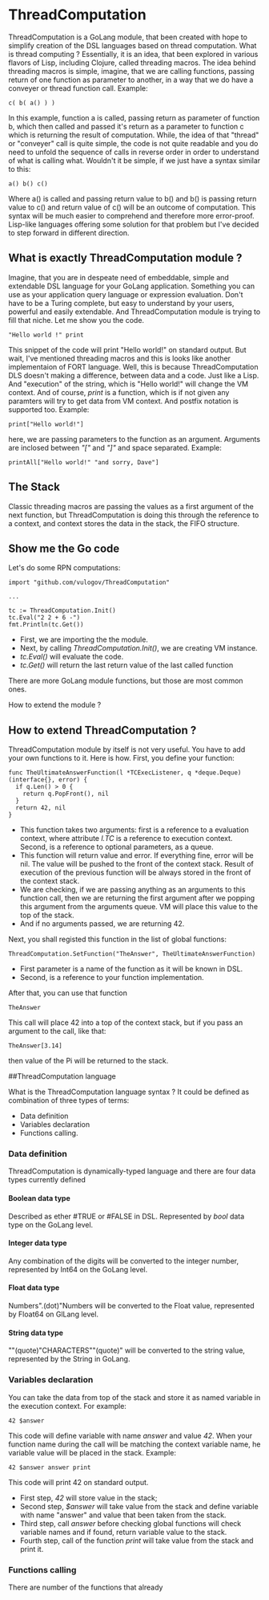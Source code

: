 # ThreadComputation

ThreadComputation is a GoLang module, that been created with hope to simplify creation of the DSL languages based on thread computation. What is thread computing ? Essentially, it is an idea, that been explored in various flavors of Lisp, including Clojure, called threading macros. The idea behind threading macros is simple, imagine, that we are calling functions, passing return of one function as parameter to another, in a way that we do have a conveyer or thread function call. Example:

```
c( b( a() ) )
```
In this example, function a is called, passing return as parameter of function b, which then called and passed it's return as a parameter to function c which is returning the result of computation. While, the idea of that "thread" or "conveyer" call is quite simple, the code is not quite readable and you do need to unfold the sequence of calls in reverse order in order to understand of what is calling what. Wouldn't it be simple, if we just have a syntax similar to this:

```
a() b() c()
```

Where a() is called and passing return value to b() and b() is passing return value to c() and return value of c() will be an outcome of computation. This syntax will be much easier to comprehend and therefore more error-proof. Lisp-like languages offering some solution for that problem but I've decided to step forward in different direction.

## What is exactly ThreadComputation module ?

Imagine, that you are in despeate need of embeddable, simple and extendable DSL language for your GoLang application. Something you can use as your application query language or expression evaluation. Don't have to be a Turing complete, but easy to understand by your users, powerful and easily extendable. And ThreadComputation module is trying to fill that niche. Let me show you the code.

```
"Hello world !" print
```

This snippet of the code will print "Hello world!" on standard output. But wait, I've mentioned threading macros and this is looks like another implementaion of FORT language. Well, this is because ThreadComputation DLS doesn't making a difference, between data and a code. Just like a Lisp. And "execution" of the string, which is "Hello world!" will change the VM context. And of course, _print_ is a function, which is if not given any paramters will try to get data from VM context. And postfix notation is supported too. Example:

```
print["Hello world!"]
```

here, we are passing parameters to the function as an argument. Arguments are inclosed between _"["_ and _"]"_ and space separated. Example:

```
printAll["Hello world!" "and sorry, Dave"]
```

## The Stack

Classic threading macros are passing the values as a first argument of the next function, but ThreadComputation is doing this through the reference to a context, and context stores the data in the stack, the FIFO structure.

## Show me the Go code

Let's do some RPN computations:

```(language=Go)
import "github.com/vulogov/ThreadComputation"

...

tc := ThreadComputation.Init()
tc.Eval("2 2 + 6 -")
fmt.Println(tc.Get())
```

- First, we are importing the the module.
- Next, by calling _ThreadComputation.Init()_, we are creating VM instance.
- _tc.Eval()_ will evaluate the code.
- _tc.Get()_ will return the last return value of the last called function

There are more GoLang module functions, but those are most common ones.

How to extend the module ?

## How to extend ThreadComputation ?

ThreadComputation module by itself is not very useful. You have to add your own functions to it. Here is how. First, you define your function:

```(language=Go)
func TheUltimateAnswerFunction(l *TCExecListener, q *deque.Deque) (interface{}, error) {
  if q.Len() > 0 {
    return q.PopFront(), nil
  }
  return 42, nil
}
```

- This function takes two arguments: first is a reference to a evaluation context, where attribute _l.TC_ is a reference to execution context. Second, is a reference to optional parameters, as a queue.
- This function will return value and error. If everything fine, error will be nil. The value will be pushed to the front of the context stack. Result of execution of the previous function will be always stored in the front of the context stack.
- We are checking, if we are passing anything as an arguments to this function call, then we are returning the first argument after we popping this argument from the arguments queue. VM will place this value to the top of the stack.
- And if no arguments passed, we are returning 42.

Next, you shall registed this function in the list of global functions:

```(language=Go)
ThreadComputation.SetFunction("TheAnswer", TheUltimateAnswerFunction)
```

- First parameter is a name of the function as it will be known in DSL.
- Second, is a reference to your function implementation.

After that, you can use that function

```
TheAnswer
```

This call will place 42 into a top of the context stack, but if you pass an argument to the call, like that:

```
TheAnswer[3.14]
```

then value of the Pi will be returned to the stack.

##ThreadComputation language

What is the ThreadComputation language syntax ? It could be defined as combination of three types of terms:

- Data definition
- Variables declaration
- Functions calling.

### Data definition

ThreadComputation is dynamically-typed language and there are four data types currently defined

#### Boolean data type

Described as ether #TRUE or #FALSE in DSL. Represented by _bool_ data type on the GoLang level.

#### Integer data type

Any combination of the digits will be converted to the integer number, represented by Int64 on the GoLang level.

#### Float data type

Numbers".(dot)"Numbers will be converted to the Float value, represented by Float64 on GlLang level.

#### String data type

"\"(quote)"CHARACTERS"\"(quote)" will be converted to the string value, represented by the String in GoLang.

### Variables declaration

You can take the data from top of the stack and store it as named variable in the execution context. For example:

```
42 $answer
```

This code will define variable with name *answer* and value _42_. When your function name during the call will be matching the context variable name, he variable value will be placed in the stack. Example:

```
42 $answer answer print
```

This code will print 42 on standard output.

- First step, _42_ will store value in the stack;
- Second step, _$answer_ will take value from the stack and define variable with name "answer" and value that been taken from the stack.
- Third step, call _answer_ before checking global functions will check variable names and if found, return variable value to the stack.
- Fourth step,  call of the function _print_ will take value from the stack and print it.

### Functions calling

There are number of the functions that already
